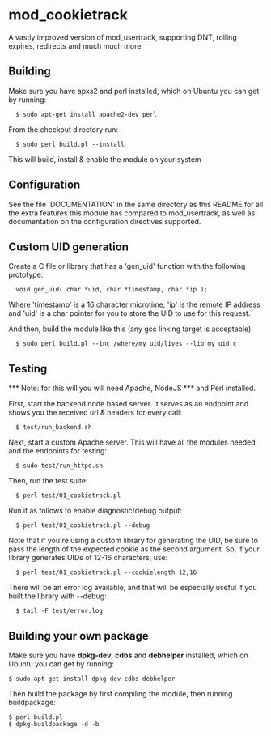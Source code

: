 mod_cookietrack
===============

A vastly improved version of mod_usertrack, supporting DNT, rolling expires,
redirects and much much more.

Building
--------

Make sure you have apxs2 and perl installed, which on Ubuntu
you can get by running:

```
  $ sudo apt-get install apache2-dev perl
```

From the checkout directory run:

```
  $ sudo perl build.pl --install
```

This will build, install & enable the module on your system


Configuration
-------------

See the file 'DOCUMENTATION' in the same directory as this
README for all the extra features this module has compared to
mod_usertrack, as well as documentation on the configuration
directives supported.


Custom UID generation
---------------------

Create a C file or library that has a 'gen_uid' function with
the following prototype:

```
  void gen_uid( char *uid, char *timestamp, char *ip );
```

Where 'timestamp' is a 16 character microtime, 'ip' is the
remote IP address and 'uid' is a char pointer for you to store
the UID to use for this request.

And then, build the module like this (any gcc linking target
is acceptable):

```
  $ sudo perl build.pl --inc /where/my_uid/lives --lib my_uid.c
```

Testing
-------

*** Note: for this will you will need Apache, NodeJS
*** and Perl installed.

First, start the backend node based server. It serves
as an endpoint and shows you the received url & headers
for every call:

```
  $ test/run_backend.sh
```

Next, start a custom Apache server. This will have all
the modules needed and the endpoints for testing:

```
  $ sudo test/run_httpd.sh
```

Then, run the test suite:

```
  $ perl test/01_cookietrack.pl
```

Run it as follows to enable diagnostic/debug output:

```
  $ perl test/01_cookietrack.pl --debug
```

Note that if you're using a custom library for generating
the UID, be sure to pass the length of the expected cookie
as the second argument. So, if your library generates UIDs
of 12-16 characters, use:

```
  $ perl test/01_cookietrack.pl --cookielength 12,16
```

There will be an error log available, and that will be
especially useful if you built the library with --debug:

```
  $ tail -F test/error.log
```

Building your own package
-------------------------

Make sure you have **dpkg-dev**, **cdbs** and **debhelper** installed, which on Ubuntu you can get by running:

```
$ sudo apt-get install dpkg-dev cdbs debhelper
```

Then build the package by first compiling the module, then running buildpackage:

```
$ perl build.pl
$ dpkg-buildpackage -d -b
```
